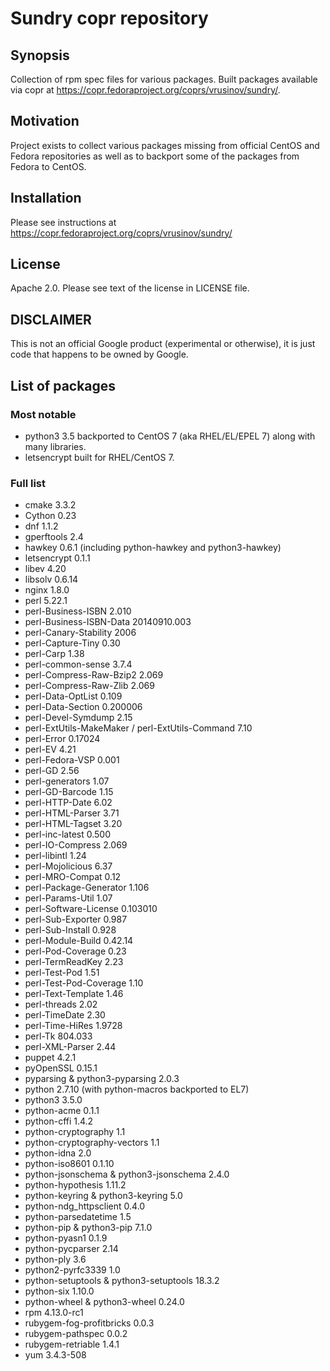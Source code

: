 # Sundry copr repository

## Synopsis

Collection of rpm spec files for various packages. Built packages available
via copr at https://copr.fedoraproject.org/coprs/vrusinov/sundry/.

## Motivation

Project exists to collect various packages missing from official CentOS and
Fedora repositories as well as to backport some of the packages from Fedora to CentOS.

## Installation

Please see instructions at https://copr.fedoraproject.org/coprs/vrusinov/sundry/

## License

Apache 2.0.
Please see text of the license in LICENSE file.

## DISCLAIMER

This is not an official Google product (experimental or otherwise), it is just
code that happens to be owned by Google.

## List of packages

### Most notable

 * python3 3.5 backported to CentOS 7 (aka RHEL/EL/EPEL 7) along with many
   libraries.
 * letsencrypt built for RHEL/CentOS 7.

### Full list

 * cmake 3.3.2
 * Cython 0.23
 * dnf 1.1.2
 * gperftools 2.4
 * hawkey 0.6.1 (including python-hawkey and python3-hawkey)
 * letsencrypt 0.1.1
 * libev 4.20
 * libsolv 0.6.14
 * nginx 1.8.0
 * perl 5.22.1
 * perl-Business-ISBN 2.010
 * perl-Business-ISBN-Data 20140910.003
 * perl-Canary-Stability 2006
 * perl-Capture-Tiny 0.30
 * perl-Carp 1.38
 * perl-common-sense 3.7.4
 * perl-Compress-Raw-Bzip2 2.069
 * perl-Compress-Raw-Zlib 2.069
 * perl-Data-OptList 0.109
 * perl-Data-Section 0.200006
 * perl-Devel-Symdump 2.15
 * perl-ExtUtils-MakeMaker / perl-ExtUtils-Command 7.10
 * perl-Error 0.17024
 * perl-EV 4.21
 * perl-Fedora-VSP 0.001
 * perl-GD 2.56
 * perl-generators 1.07
 * perl-GD-Barcode 1.15
 * perl-HTTP-Date 6.02
 * perl-HTML-Parser 3.71
 * perl-HTML-Tagset 3.20
 * perl-inc-latest 0.500
 * perl-IO-Compress 2.069
 * perl-libintl 1.24
 * perl-Mojolicious 6.37
 * perl-MRO-Compat 0.12
 * perl-Package-Generator 1.106
 * perl-Params-Util 1.07
 * perl-Software-License 0.103010
 * perl-Sub-Exporter 0.987
 * perl-Sub-Install 0.928
 * perl-Module-Build 0.42.14
 * perl-Pod-Coverage 0.23
 * perl-TermReadKey 2.23
 * perl-Test-Pod 1.51
 * perl-Test-Pod-Coverage 1.10
 * perl-Text-Template 1.46
 * perl-threads 2.02
 * perl-TimeDate 2.30
 * perl-Time-HiRes 1.9728
 * perl-Tk 804.033
 * perl-XML-Parser 2.44
 * puppet 4.2.1
 * pyOpenSSL 0.15.1
 * pyparsing & python3-pyparsing 2.0.3
 * python 2.7.10 (with python-macros backported to EL7)
 * python3 3.5.0
 * python-acme 0.1.1
 * python-cffi 1.4.2
 * python-cryptography 1.1
 * python-cryptography-vectors 1.1
 * python-idna 2.0
 * python-iso8601 0.1.10
 * python-jsonschema & python3-jsonschema 2.4.0
 * python-hypothesis 1.11.2
 * python-keyring & python3-keyring 5.0
 * python-ndg\_httpsclient 0.4.0
 * python-parsedatetime 1.5
 * python-pip & python3-pip 7.1.0
 * python-pyasn1 0.1.9
 * python-pycparser 2.14
 * python-ply 3.6
 * python2-pyrfc3339 1.0
 * python-setuptools & python3-setuptools 18.3.2
 * python-six 1.10.0
 * python-wheel & python3-wheel 0.24.0
 * rpm 4.13.0-rc1
 * rubygem-fog-profitbricks 0.0.3
 * rubygem-pathspec 0.0.2
 * rubygem-retriable 1.4.1
 * yum 3.4.3-508
